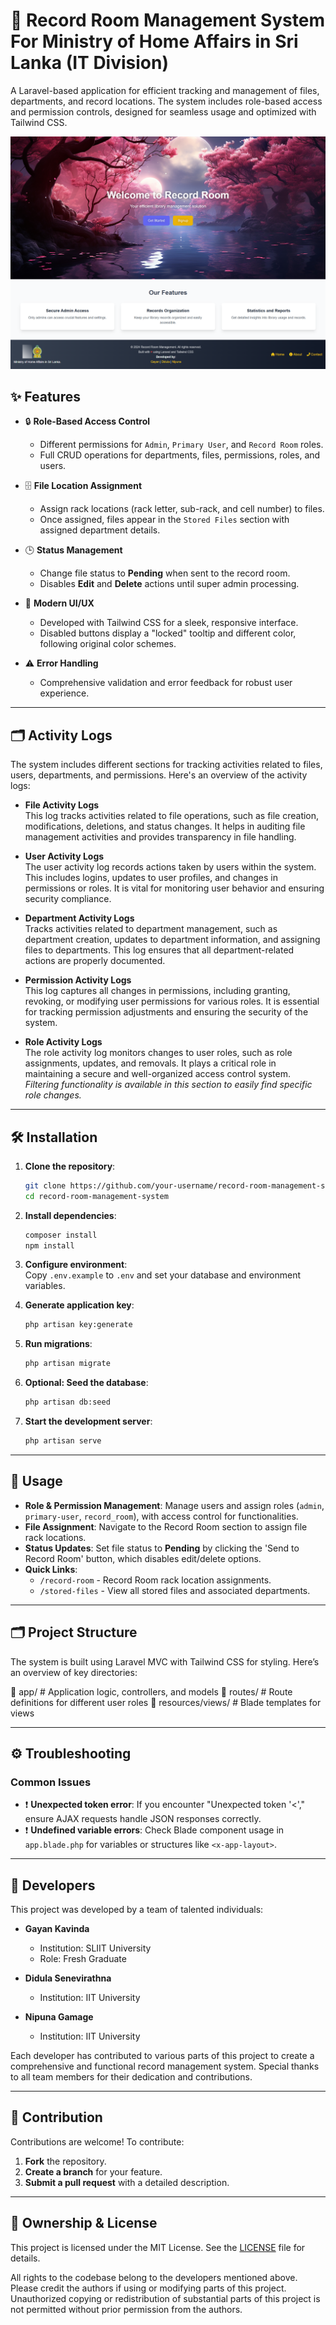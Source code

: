 # 📂 Record Room Management System For Ministry of Home Affairs in Sri Lanka (IT Division)

A Laravel-based application for efficient tracking and management of files, departments, and record locations. The system includes role-based access and permission controls, designed for seamless usage and optimized with Tailwind CSS.

![Record Room Management System](https://github.com/GayanKavinda/record_room_project/blob/Gayan/Project%20Showcase/1.%20Start%20Screen.png)

## ✨ Features

- 🔒 **Role-Based Access Control**  
  - Different permissions for `Admin`, `Primary User`, and `Record Room` roles.
  - Full CRUD operations for departments, files, permissions, roles, and users.

- 🗄️ **File Location Assignment**  
  - Assign rack locations (rack letter, sub-rack, and cell number) to files.
  - Once assigned, files appear in the `Stored Files` section with assigned department details.

- 🕒 **Status Management**  
  - Change file status to **Pending** when sent to the record room.
  - Disables **Edit** and **Delete** actions until super admin processing.

- 🎨 **Modern UI/UX**  
  - Developed with Tailwind CSS for a sleek, responsive interface.
  - Disabled buttons display a "locked" tooltip and different color, following original color schemes.

- ⚠️ **Error Handling**  
  - Comprehensive validation and error feedback for robust user experience.

---

## 🗂️ Activity Logs

The system includes different sections for tracking activities related to files, users, departments, and permissions. Here's an overview of the activity logs:

- **File Activity Logs**  
  This log tracks activities related to file operations, such as file creation, modifications, deletions, and status changes. It helps in auditing file management activities and provides transparency in file handling.

- **User Activity Logs**  
  The user activity log records actions taken by users within the system. This includes logins, updates to user profiles, and changes in permissions or roles. It is vital for monitoring user behavior and ensuring security compliance.

- **Department Activity Logs**  
  Tracks activities related to department management, such as department creation, updates to department information, and assigning files to departments. This log ensures that all department-related actions are properly documented.

- **Permission Activity Logs**  
  This log captures all changes in permissions, including granting, revoking, or modifying user permissions for various roles. It is essential for tracking permission adjustments and ensuring the security of the system.

- **Role Activity Logs**  
  The role activity log monitors changes to user roles, such as role assignments, updates, and removals. It plays a critical role in maintaining a secure and well-organized access control system. *Filtering functionality is available in this section to easily find specific role changes.*

---

## 🛠️ Installation

1. **Clone the repository**:
    ```bash
    git clone https://github.com/your-username/record-room-management-system.git
    cd record-room-management-system
    ```

2. **Install dependencies**:
    ```bash
    composer install
    npm install
    ```

3. **Configure environment**:  
   Copy `.env.example` to `.env` and set your database and environment variables.

4. **Generate application key**:
    ```bash
    php artisan key:generate
    ```

5. **Run migrations**:
    ```bash
    php artisan migrate
    ```

6. **Optional: Seed the database**:
    ```bash
    php artisan db:seed
    ```

7. **Start the development server**:
    ```bash
    php artisan serve
    ```

---

## 🚀 Usage

- **Role & Permission Management**: Manage users and assign roles (`admin`, `primary-user`, `record_room`), with access control for functionalities.
- **File Assignment**: Navigate to the Record Room section to assign file rack locations.
- **Status Updates**: Set file status to **Pending** by clicking the 'Send to Record Room' button, which disables edit/delete options.
- **Quick Links**:
  - `/record-room` - Record Room rack location assignments.
  - `/stored-files` - View all stored files and associated departments.

---

## 🗂️ Project Structure

The system is built using Laravel MVC with Tailwind CSS for styling. Here’s an overview of key directories:

📁 app/ # Application logic, controllers, and models 
📁 routes/ # Route definitions for different user roles 
📁 resources/views/ # Blade templates for views

---

## ⚙️ Troubleshooting

### Common Issues

- ❗ **Unexpected token error**: If you encounter "Unexpected token '<'," ensure AJAX requests handle JSON responses correctly.
- ❗ **Undefined variable errors**: Check Blade component usage in `app.blade.php` for variables or structures like `<x-app-layout>`.

---

## 👥 Developers

This project was developed by a team of talented individuals:

- **Gayan Kavinda**  
  - Institution: SLIIT University  
  - Role: Fresh Graduate  

- **Didula Senevirathna**  
  - Institution: IIT University  

- **Nipuna Gamage**  
  - Institution: IIT University  

Each developer has contributed to various parts of this project to create a comprehensive and functional record management system. Special thanks to all team members for their dedication and contributions.

---

## 🤝 Contribution

Contributions are welcome! To contribute:

1. **Fork** the repository.
2. **Create a branch** for your feature.
3. **Submit a pull request** with a detailed description.

---

## 📜 Ownership & License

This project is licensed under the MIT License. See the [LICENSE](LICENSE) file for details.

All rights to the codebase belong to the developers mentioned above. Please credit the authors if using or modifying parts of this project. Unauthorized copying or redistribution of substantial parts of this project is not permitted without prior permission from the authors.
